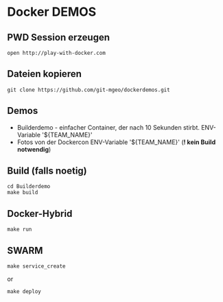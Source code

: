 # Docker DEMOS

## PWD Session erzeugen
```
open http://play-with-docker.com
```

## Dateien kopieren
```
git clone https://github.com/git-mgeo/dockerdemos.git
```


## Demos
* Builderdemo - einfacher Container, der nach 10 Sekunden stirbt. ENV-Variable '${TEAM_NAME}'
* Fotos von der Dockercon ENV-Variable '${TEAM_NAME}' (**! kein Build notwendig**)


## Build (falls noetig)

```
cd Builderdemo
make build
```

## Docker-Hybrid
```
make run
```

## SWARM
```
make service_create
```
or
```
make deploy
```


